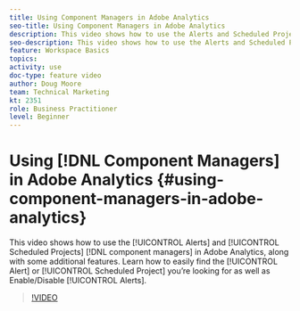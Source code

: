 ```yaml
---
title: Using Component Managers in Adobe Analytics
seo-title: Using Component Managers in Adobe Analytics
description: This video shows how to use the Alerts and Scheduled Projects component managers in Adobe Analytics, along with some additional features. Learn how to easily find the Alert or Scheduled Project you’re looking for as well as Enable/Disable Alerts. 
seo-description: This video shows how to use the Alerts and Scheduled Projects component managers in Adobe Analytics, along with some additional features. Learn how to easily find the Alert or Scheduled Project you’re looking for as well as Enable/Disable Alerts. 
feature: Workspace Basics
topics: 
activity: use
doc-type: feature video
author: Doug Moore
team: Technical Marketing
kt: 2351
role: Business Practitioner
level: Beginner
---
```


# Using [!DNL Component Managers] in Adobe Analytics {#using-component-managers-in-adobe-analytics}

This video shows how to use the [!UICONTROL Alerts] and [!UICONTROL Scheduled Projects] [!DNL component managers] in Adobe Analytics, along with some additional features. Learn how to easily find the [!UICONTROL Alert] or [!UICONTROL Scheduled Project] you’re looking for as well as Enable/Disable [!UICONTROL Alerts].

>[!VIDEO](https://video.tv.adobe.com/v/24068/?quality=12)